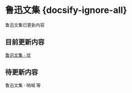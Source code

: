 # 鲁迅文集 {docsify-ignore-all}

鲁迅文集已更新内容

## 目前更新内容

[鲁迅文集 · 坟](Page/Books/LuXun/Tomb "鲁迅文集 · 坟")

## 待更新内容

鲁迅文集 · 呐喊 等
